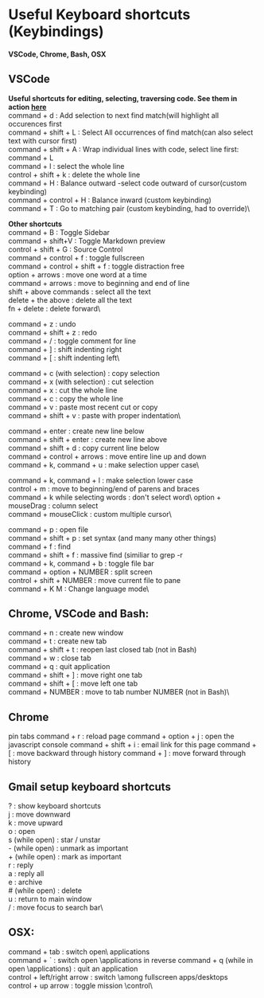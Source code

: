 # Useful Keyboard shortcuts (Keybindings)
#### VSCode, Chrome, Bash, OSX 

## VSCode 


__Useful shortcuts for editing, selecting, traversing code. See them in action [here](https://docs.emmet.io/actions/)__\
command + d : Add selection to next find match(will highlight all occurences first\
command + shift + L : Select All occurrences of find match(can also select text with cursor first)\
command + shift + A : Wrap individual lines with code, select line first: command + L\
command + l : select the whole line\
control + shift + k : delete the whole line\
command + H : Balance outward -select code outward of cursor(custom keybinding)\
command + control + H : Balance inward (custom keybinding)\
command + T : Go to matching pair (custom keybinding, had to override)\


__Other shortcuts__\
command + B : Toggle Sidebar\
command + shift+V : Toggle Markdown preview\
 control + shift + G : Source Control\
 command + control + f : toggle fullscreen\
 command + control + shift + f : toggle distraction free\
 option + arrows : move one word at a time\
 command + arrows : move to beginning and end of line\
 shift + above commands : select all the text\
 delete + the above : delete all the text\
 fn + delete : delete forward\

 command + z : undo\
 command + shift + z : redo\
 command + / : toggle comment for line\
 command + ] : shift indenting right\
 command + [ : shift indenting left\

 command + c (with selection) : copy selection\
 command + x (with selection) : cut selection\
 command + x : cut the whole line\
 command + c : copy the whole line\
 command + v : paste most recent cut or copy\
 command + shift + v : paste with proper indentation\

 command + enter : create new line below\
 command + shift + enter : create new line above\
 command + shift + d : copy current line below\
 command + control + arrows : move entire line up and down\
 command + k, command + u : make selection upper case\

 command + k, command + l : make selection lower case\
 control + m : move to beginning/end of parens and braces\
 command + k while selecting words : don't select word\ 
 option + mouseDrag : column select\
 command + mouseClick : custom multiple cursor\

 command + p : open file\
 command + shift + p : set syntax (and many many other things)\
 command + f : find\
 command + shift + f : massive find (similiar to grep -r\
 command + k, command + b : toggle file bar\
 command + option + NUMBER : split screen\
 control + shift + NUMBER : move current file to pane\
 command + K M : Change language mode\


## Chrome, VSCode and Bash:

 command + n : create new window\
 command + t : create new tab\
 command + shift + t : reopen last closed tab (not in Bash)\
 command + w : close tab\
 command + q : quit application\
 command + shift + ] : move right one tab\
 command + shift + [ : move left one tab\
 command + NUMBER : move to tab number NUMBER (not in Bash)\


## Chrome

 pin tabs
 command + r : reload page
 command + option + j : open the javascript console
 command + shift + i : email link for this page
 command + [ : move backward through history
 command + ] : move forward through history


## Gmail setup keyboard shortcuts
 ? : show keyboard shortcuts\
 j : move downward\
 k : move upward\
 o : open\
 s (while open) : star / unstar\
 \- (while open) : unmark as important\
 \+ (while open) : mark as important\
 r : reply\
 a : reply all\
 e : archive\
 \# (while open) : delete\
 u : return to main window\
 / : move focus to search bar\


## OSX:

 command + tab : switch open\ applications\
 command + ` : switch open \applications in reverse
 command + q (while in open \applications) : quit an application\
 control + left/right arrow : switch \among fullscreen apps/desktops\
 control + up arrow : toggle mission \control\

